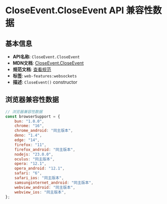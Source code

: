 # CloseEvent.CloseEvent API 兼容性数据

## 基本信息

- **API名称**: `CloseEvent.CloseEvent`
- **MDN文档**: [CloseEvent.CloseEvent](https://developer.mozilla.org/docs/Web/API/CloseEvent/CloseEvent)
- **规范文档**: [查看规范](https://websockets.spec.whatwg.org/#dom-closeevent-closeevent)
- **标签**: `web-features:websockets`
- **描述**: `CloseEvent()` constructor

## 浏览器兼容性数据

```javascript
// 浏览器兼容性数据
const browserSupport = {
    bun: "1.0.0",
    chrome: "16",
    chrome_android: "同主版本",
    deno: "1.4",
    edge: "14",
    firefox: "11",
    firefox_android: "同主版本",
    nodejs: "23.0.0",
    oculus: "同主版本",
    opera: "12.1",
    opera_android: "12.1",
    safari: "6",
    safari_ios: "同主版本",
    samsunginternet_android: "同主版本",
    webview_android: "同主版本",
    webview_ios: "同主版本",
};

```

